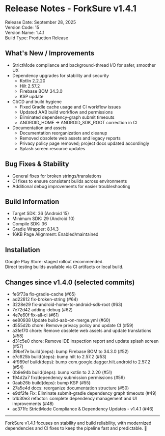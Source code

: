 # Release Notes - ForkSure v1.4.1

Release Date: September 28, 2025  
Version Code: 15  
Version Name: 1.4.1  
Build Type: Production Release

## What's New / Improvements

- StrictMode compliance and background-thread I/O for safer, smoother UX
- Dependency upgrades for stability and security
  - Kotlin 2.2.20
  - Hilt 2.57.2
  - Firebase BOM 34.3.0
  - KSP update
- CI/CD and build hygiene
  - Fixed Gradle cache usage and CI workflow issues
  - Updated AAB build workflow and permissions
  - Eliminated dependency-graph submit timeouts
  - ANDROID_HOME → ANDROID_SDK_ROOT correction in CI
- Documentation and assets
  - Documentation reorganization and cleanup
  - Removed obsolete web assets and legacy reports
  - Privacy policy page removed; project docs updated accordingly
  - Splash screen resource updates

## Bug Fixes & Stability

- General fixes for broken strings/translations
- CI fixes to ensure consistent builds across environments
- Additional debug improvements for easier troubleshooting

## Build Information

- Target SDK: 36 (Android 15)
- Minimum SDK: 29 (Android 10)
- Compile SDK: 36
- Gradle Wrapper: 8.14.3
- 16KB Page Alignment: Enabled/maintained

## Installation

Google Play Store: staged rollout recommended.  
Direct testing builds available via CI artifacts or local build.

## Changes since v1.4.0 (selected commits)

- fe6f73a fix-gradle-cache (#65)
- ad22812 fix-broken-string (#64)
- 3228e29 fix-android-home-to-android-sdk-root (#63)
- 7e72d42 adding-debug (#62)
- 4e7e60f fix-all-ci (#61)
- ee80938 Update build-aab-on-merge.yml (#60)
- d555d2b chore: Remove privacy policy and update CI (#59)
- a3fef70 chore: Remove obsolete web assets and update translations (#58)
- d31c5e0 chore: Remove IDE inspection report and update splash screen (#57)
- 39bef7e build(deps): bump Firebase BOM to 34.3.0 (#52)
- e7c925b build(deps): bump hilt to 2.57.2 (#53)
- 4f989ef build(deps): bump com.google.dagger.hilt.android to 2.57.2 (#54)
- 0b9e94b build(deps): bump kotlin to 2.2.20 (#51)
- 194d2a7 fix/dependency submission permissions (#56)
- 0aab26b build(deps): bump KSP (#55)
- 27a5e4d docs: reorganize documentation structure (#50)
- e9df2fe Fix: Eliminate submit-gradle dependency graph timeouts (#49)
- b1b30e3 refactor: complete dependency management and UI improvements (#48)
- ac371fc StrictMode Compliance & Dependency Updates - v1.4.1 (#46)

---

ForkSure v1.4.1 focuses on stability and build reliability, with modernized dependencies and CI fixes to keep the pipeline fast and predictable. 🧁